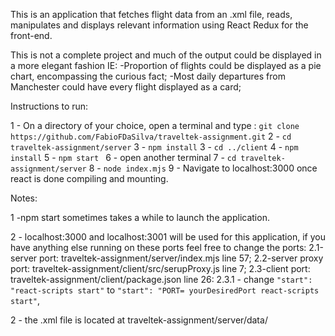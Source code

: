 This is an application that fetches flight data from an .xml file, reads, manipulates and displays relevant information using React Redux for the front-end.

This is not a complete project and much of the output could be displayed in a more elegant fashion 
IE: 
-Proportion of flights could be displayed as a pie chart, encompassing the curious fact;
-Most daily departures from Manchester could have every flight displayed as a card;

Instructions to run:

1 - On a directory of your choice, open a terminal and type : ```git clone https://github.com/FabioFDaSilva/traveltek-assignment.git```
2 - ```cd traveltek-assignment/server```
3 - ```npm install```
3 - ```cd ../client```
4 - ```npm install```
5 - ```npm start ```
6 - open another terminal
7 - ```cd traveltek-assignment/server```
8 - ```node index.mjs```
9 - Navigate to localhost:3000 once react is done compiling and mounting.

Notes:

1 -npm start sometimes takes a while to launch the application.

2 - localhost:3000 and localhost:3001 will be used for this application, if you have anything else running on these ports feel free to change the ports:
    2.1-server port: traveltek-assignment/server/index.mjs line 57;
    2.2-server proxy port: traveltek-assignment/client/src/serupProxy.js line 7;
    2.3-client port: traveltek-assignment/client/package.json line 26:
        2.3.1 - change ```"start": "react-scripts start"``` to ```"start": "PORT= yourDesiredPort react-scripts start"```,

2 - the .xml file is located at traveltek-assignment/server/data/





